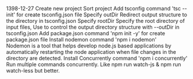 1398-12-27
    Create new project
        Sort project
    Add tsconfig
        command 'tsc --init' for create tsconfig.json file
    Specify outDir
        Redirect output structure to the directory in tsconfig.json
    Specify rootDir
        Specify the root directory of input files, Use to control the output directory 
        structure with --outDir in tsconfig.json
    Add package.json
        command 'npm init -y' for create package.json file
    Install nodemon
        command 'npm i nodemon'  
        Nodemon is a tool that helps develop node.js based applications by automatically restarting the node application when file changes in the directory are detected.
    Install Concurrently
        command 'npm i concurrently'   
        Run multiple commands concurrently. Like npm run watch-js & npm run watch-less but better.

       